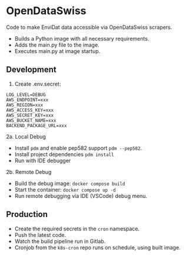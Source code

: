 # OpenDataSwiss

Code to make EnviDat data accessible via OpenDataSwiss scrapers.

- Builds a Python image with all necessary requirements.
- Adds the main.py file to the image.
- Executes main.py at image startup.

## Development

1. Create .env.secret:

```env
LOG_LEVEL=DEBUG
AWS_ENDPOINT=xxx
AWS_REGION=xxx
AWS_ACCESS_KEY=xxx
AWS_SECRET_KEY=xxx
AWS_BUCKET_NAME=xxx
BACKEND_PACKAGE_URL=xxx
```

2a. Local Debug

- Install `pdm` and enable pep582 support `pdm --pep582`.
- Install project dependencies `pdm install`
- Run with IDE debugger

2b. Remote Debug

- Build the debug image:
  `docker compose build`
- Start the container:
  `docker compose up -d`
- Run remote debugging via IDE (VSCode) debug menu.

## Production

- Create the required secrets in the `cron` namespace.
- Push the latest code.
- Watch the build pipeline run in Gitlab.
- Cronjob from the `k8s-cron` repo runs on schedule, using built image.
